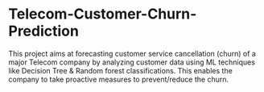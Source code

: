 # Telecom-Customer-Churn-Prediction
This project aims at forecasting customer service cancellation (churn) of a major Telecom company by analyzing customer data using ML techniques like Decision Tree &amp; Random forest classifications. This enables the company to take proactive measures to prevent/reduce the churn.
